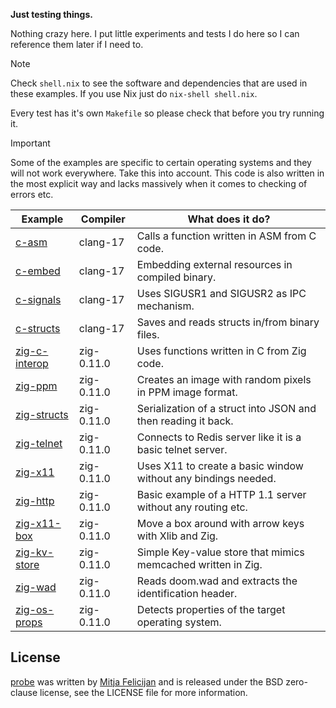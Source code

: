 **Just testing things.**

Nothing crazy here. I put little experiments and tests I do here so I can
reference them later if I need to.

> [!NOTE]  
> Check `shell.nix` to see the software and dependencies that are used
> in these examples. If you use Nix just do `nix-shell shell.nix`.

Every test has it's own `Makefile` so please check that before you try
running it.

> [!IMPORTANT]  
> Some of the examples are specific to certain operating systems and
> they will not work everywhere. Take this into account. This code is
> also written in the most explicit way and lacks massively when it
> comes to checking of errors etc.

| Example                          | Compiler   | What does it do?                                               |
|----------------------------------|------------|----------------------------------------------------------------|
| [c-asm](./c-asm)                 | clang-17   | Calls a function written in ASM from C code.                   |
| [c-embed](./c-embed)             | clang-17   | Embedding external resources in compiled binary.               |
| [c-signals](./c-signals)         | clang-17   | Uses SIGUSR1 and SIGUSR2 as IPC mechanism.                     |
| [c-structs](./c-structs)         | clang-17   | Saves and reads structs in/from binary files.                  |
| [zig-c-interop](./zig-c-interop) | zig-0.11.0 | Uses functions written in C from Zig code.                     |
| [zig-ppm](./zig-ppm)             | zig-0.11.0 | Creates an image with random pixels in PPM image format.       |
| [zig-structs](./zig-structs)     | zig-0.11.0 | Serialization of a struct into JSON and then reading it back.  |
| [zig-telnet](./zig-telnet)       | zig-0.11.0 | Connects to Redis server like it is a basic telnet server.     |
| [zig-x11](./zig-x11)             | zig-0.11.0 | Uses X11 to create a basic window without any bindings needed. |
| [zig-http](./zig-http)           | zig-0.11.0 | Basic example of a HTTP 1.1 server without any routing etc.    |
| [zig-x11-box](./zig-x11-box)     | zig-0.11.0 | Move a box around with arrow keys with Xlib and Zig.           |
| [zig-kv-store](./zig-kv-store)   | zig-0.11.0 | Simple Key-value store that mimics memcached written in Zig.   |
| [zig-wad](./zig-wad)             | zig-0.11.0 | Reads doom.wad and extracts the identification header.         |
| [zig-os-props](./zig-os-props)   | zig-0.11.0 | Detects properties of the target operating system.             |

## License

[probe](https://github.com/mitjafelicijan/probe) was written by [Mitja
Felicijan](https://mitjafelicijan.com) and is released under the BSD
zero-clause license, see the LICENSE file for more information.
